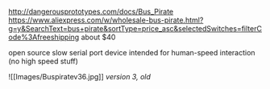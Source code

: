 
http://dangerousprototypes.com/docs/Bus_Pirate
https://www.aliexpress.com/w/wholesale-bus-pirate.html?g=y&SearchText=bus+pirate&sortType=price_asc&selectedSwitches=filterCode%3Afreeshipping about $40

open source slow serial port device intended for human-speed interaction (no high speed stuff)

![[Images/Buspiratev36.jpg]]
*version 3, old*

